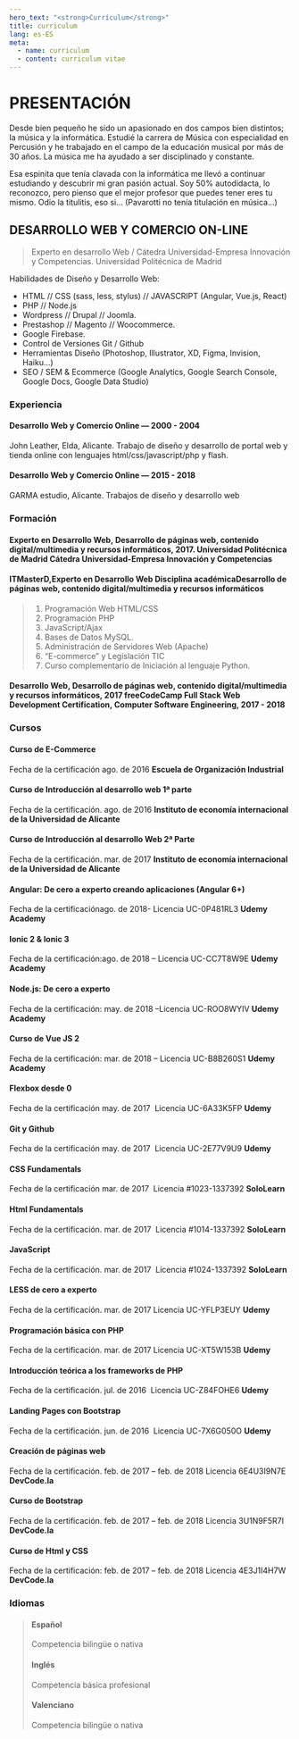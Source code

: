 ```yaml
---
hero_text: "<strong>Currículum</strong>"
title: curriculum
lang: es-ES
meta:
  - name: curriculum
  - content: curriculum vitae
---
```

<Hero :text="$page.frontmatter.hero_text" />

# PRESENTACIÓN

Desde bien pequeño he sido un apasionado en dos campos bien distintos; la música y la informática. Estudié la carrera de Música con especialidad en Percusión y he trabajado en el campo de la educación musical por más de 30 años. La música me ha ayudado a ser disciplinado y constante.

Esa espinita que tenía clavada con la informática me llevó a continuar estudiando y descubrir mi gran pasión actual. Soy 50% autodidacta, lo reconozco, pero pienso que el mejor profesor que puedes tener eres tu mismo. Odio la titulitis, eso si... (Pavarotti no tenía titulación en música...)

## DESARROLLO WEB Y COMERCIO ON-LINE

> Experto en desarrollo Web / Cátedra Universidad-Empresa Innovación y Competencias. Universidad Politécnica de Madrid

Habilidades de Diseño y Desarrollo Web:

- HTML // CSS (sass, less, stylus) // JAVASCRIPT (Angular, Vue.js, React)
- PHP // Node.js
- Wordpress // Drupal // Joomla.
- Prestashop // Magento // Woocommerce.
- Google Firebase.
- Control de Versiones Git / Github
- Herramientas Diseño (Photoshop, Illustrator, XD, Figma, Invision, Haiku...)
- SEO / SEM & Ecommerce (Google Analytics, Google Search Console, Google Docs, Google Data Studio)

### Experiencia

#### Desarrollo Web y Comercio Online — 2000 - 2004

John Leather, Elda, Alicante.
Trabajo de diseño y desarrollo de portal web y tienda online con lenguajes html/css/javascript/php y flash.

#### Desarrollo Web y Comercio Online — 2015 - 2018

GARMA estudio, Alicante.
Trabajos de diseño y desarrollo web

### Formación

#### Experto en Desarrollo Web, Desarrollo de páginas web, contenido digital/multimedia y recursos informáticos, 2017. Universidad Politécnica de Madrid Cátedra Universidad-Empresa Innovación y Competencias

#### ITMasterD,Experto en Desarrollo Web Disciplina académicaDesarrollo de páginas web, contenido digital/multimedia y recursos informáticos

> 1. Programación Web HTML/CSS
> 2. Programación PHP
> 3. JavaScript/Ajax
> 4. Bases de Datos MySQL.
> 5. Administración de Servidores Web (Apache)
> 6. “E-commerce” y Legislación TIC
> 7. Curso complementario de Iniciación al lenguaje Python.

#### Desarrollo Web, Desarrollo de páginas web, contenido digital/multimedia y recursos informáticos, 2017 freeCodeCamp Full Stack Web Development Certification, Computer Software Engineering, 2017 - 2018

### Cursos

#### Curso de E-Commerce

Fecha de la certificación ago. de 2016
**Escuela de Organización Industrial**

#### Curso de Introducción al desarrollo web 1ª parte

Fecha de la certificación. ago. de 2016 
**Instituto de economía internacional de la Universidad de Alicante**

#### Curso de Introducción al desarrollo Web 2ª Parte

Fecha de la certificación. mar. de 2017 
**Instituto de economía internacional de la Universidad de Alicante**

#### Angular: De cero a experto creando aplicaciones (Angular 6+)

Fecha de la certificaciónago. de 2018- Licencia UC-0P481RL3
**Udemy Academy**

#### Ionic 2 & Ionic 3

Fecha de la certificación:ago. de 2018 – Licencia UC-CC7T8W9E
**Udemy Academy**

#### Node.js: De cero a experto

Fecha de la certificación: may. de 2018 –Licencia UC-ROO8WYIV
**Udemy Academy**

#### Curso de Vue JS 2

Fecha de la certificación: mar. de 2018 – Licencia UC-B8B260S1
**Udemy Academy**

#### Flexbox desde 0

Fecha de la certificación
may. de 2017  Licencia UC-6A33K5FP
**Udemy**

#### Git y Github

Fecha de la certificación
may. de 2017  Licencia UC-2E77V9U9
**Udemy**

#### CSS Fundamentals

Fecha de la certificación
mar. de 2017  Licencia #1023-1337392
**SoloLearn**

#### Html Fundamentals

Fecha de la certificación. mar. de 2017  Licencia #1014-1337392
**SoloLearn**

#### JavaScript

Fecha de la certificación. mar. de 2017  Licencia #1024-1337392
**SoloLearn**

#### LESS de cero a experto

Fecha de la certificación. mar. de 2017 Licencia UC-YFLP3EUY
**Udemy**

#### Programación básica con PHP

Fecha de la certificación. mar. de 2017 Licencia UC-XT5W153B
**Udemy**

#### Introducción teórica a los frameworks de PHP

Fecha de la certificación. jul. de 2016  Licencia UC-Z84FOHE6
**Udemy**

#### Landing Pages con Bootstrap

Fecha de la certificación. jun. de 2016  Licencia UC-7X6G050O
**Udemy**

#### Creación de páginas web

Fecha de la certificación. feb. de 2017 – feb. de 2018 Licencia 6E4U3I9N7E
**DevCode.la**

#### Curso de Bootstrap

Fecha de la certificación. feb. de 2017 – feb. de 2018 Licencia 3U1N9F5R7I
**DevCode.la**

#### Curso de Html y CSS

Fecha de la certificación: feb. de 2017 – feb. de 2018 Licencia 4E3J1I4H7W
**DevCode.la**

### Idiomas

> #### Español
> Competencia bilingüe o nativa
> #### Inglés
> Competencia básica profesional
> #### Valenciano
> Competencia bilingüe o nativa